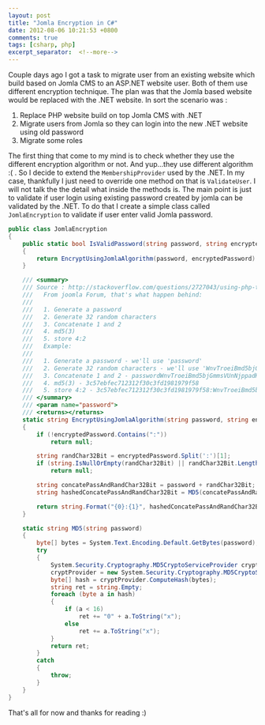 ```yaml
---
layout: post
title: "Jomla Encryption in C#"
date: 2012-08-06 10:21:53 +0800
comments: true
tags: [csharp, php]
excerpt_separator:  <!--more-->
---
```

Couple days ago I got a task to migrate user from an existing website which build based on Jomla CMS to an ASP.NET website user. Both of them use different encryption technique. The plan was that the Jomla based website would be replaced with the .NET website. In sort the scenario was :

1. Replace PHP website build on top Jomla CMS with .NET
2. Migrate users from Jomla so they can login into the new .NET website using old password
3. Migrate some roles

The first thing that come to my mind is to check whether they use the different encryption algorithm or not. And yup…they use different algorithm :( . So I decide to extend the <code>MembershipProvider</code> used by the .NET. In my case, thankfully I just need to override one method on that is <code>ValidateUser</code>. I will not talk the the detail what inside the methods is. The main point is just to validate if user login using existing password created by jomla can be validated by the .NET. To do that I create a simple class called <code>JomlaEncryption</code> to validate if user enter valid Jomla password.

``` c#
public class JomlaEncryption
{
    public static bool IsValidPassword(string password, string encryptedPassword)
    {
        return EncryptUsingJomlaAlgorithm(password, encryptedPassword) == encryptedPassword;
    }

    /// <summary>
    /// Source : http://stackoverflow.com/questions/2727043/using-php-to-create-a-joomla-user-password
    ///   From joomla Forum, that's what happen behind:
    ///
    ///   1. Generate a password
    ///   2. Generate 32 random characters
    ///   3. Concatenate 1 and 2
    ///   4. md5(3)
    ///   5. store 4:2
    ///   Example:
    ///
    ///   1. Generate a password - we'll use 'password'
    ///   2. Generate 32 random characters - we'll use 'WnvTroeiBmd5bjGmmsVUnNjppadH7giK'
    ///   3. Concatenate 1 and 2 - passwordWnvTroeiBmd5bjGmmsVUnNjppadH7giK
    ///   4. md5(3) - 3c57ebfec712312f30c3fd1981979f58
    ///   5. store 4:2 - 3c57ebfec712312f30c3fd1981979f58:WnvTroeiBmd5bjGmmsVUnNjppadH7giK
    /// </summary>
    /// <param name="password">
    /// <returns></returns>
    static string EncryptUsingJomlaAlgorithm(string password, string encryptedPassword)
    {
        if (!encryptedPassword.Contains(":"))
            return null;

        string randChar32Bit = encryptedPassword.Split(':')[1];
        if (string.IsNullOrEmpty(randChar32Bit) || randChar32Bit.Length != 32)
            return null;

        string concatePassAndRandChar32Bit = password + randChar32Bit;
        string hashedConcatePassAndRandChar32Bit = MD5(concatePassAndRandChar32Bit);

        return string.Format("{0}:{1}", hashedConcatePassAndRandChar32Bit, randChar32Bit);
    }

    static string MD5(string password)
    {
        byte[] bytes = System.Text.Encoding.Default.GetBytes(password);
        try
        {
            System.Security.Cryptography.MD5CryptoServiceProvider cryptProvider;
            cryptProvider = new System.Security.Cryptography.MD5CryptoServiceProvider();
            byte[] hash = cryptProvider.ComputeHash(bytes);
            string ret = string.Empty;
            foreach (byte a in hash)
            {
                if (a < 16)
                    ret += "0" + a.ToString("x");
                else
                    ret += a.ToString("x");
            }
            return ret;
        }
        catch
        {
            throw;
        }
    }
}
```

That's all for now and thanks for reading :)
